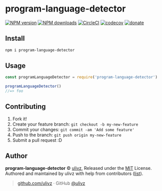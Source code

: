 
# program-language-detector

[![NPM version](https://img.shields.io/npm/v/program-language-detector.svg?style=flat)](https://npmjs.com/package/program-language-detector) [![NPM downloads](https://img.shields.io/npm/dm/program-language-detector.svg?style=flat)](https://npmjs.com/package/program-language-detector) [![CircleCI](https://circleci.com/gh/ULIVZ/program-language-detector/tree/master.svg?style=shield)](https://circleci.com/gh/ULIVZ/program-language-detector/tree/master)  [![codecov](https://codecov.io/gh/ULIVZ/program-language-detector/branch/master/graph/badge.svg)](https://codecov.io/gh/ULIVZ/program-language-detector)
 [![donate](https://img.shields.io/badge/$-donate-ff69b4.svg?maxAge=2592000&style=flat)](https://github.com/ULIVZ/donate)

## Install

```bash
npm i program-language-detector
```

## Usage

```js
const programLanguageDetector = require('program-language-detector')

programLanguageDetector()
//=> foo
```

## Contributing

1. Fork it!
2. Create your feature branch: `git checkout -b my-new-feature`
3. Commit your changes: `git commit -am 'Add some feature'`
4. Push to the branch: `git push origin my-new-feature`
5. Submit a pull request :D


## Author

**program-language-detector** © [ulivz](https://github.com/ULIVZ), Released under the [MIT](./LICENSE) License.<br>
Authored and maintained by ulivz with help from contributors ([list](https://github.com/ULIVZ/program-language-detector/contributors)).

> [github.com/ulivz](https://github.com/ulivz) · GitHub [@ulivz](https://github.com/ULIVZ)
